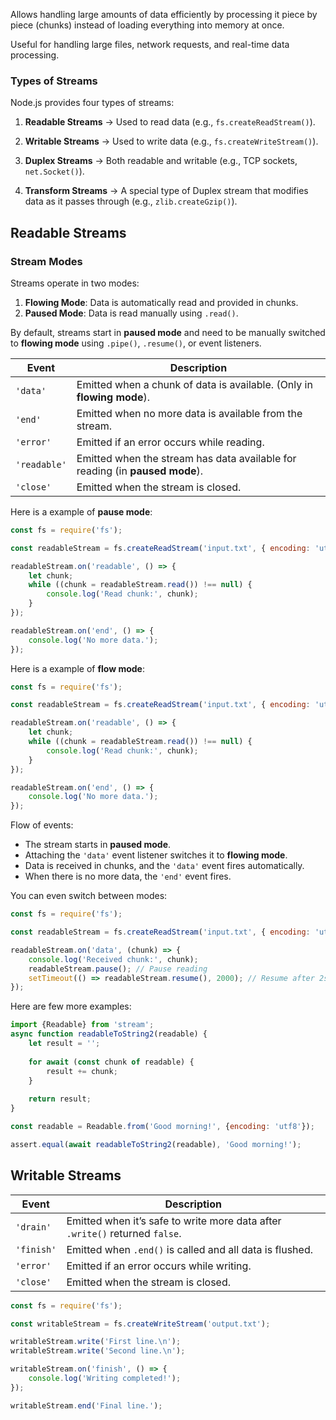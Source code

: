 Allows handling large amounts of data efficiently by processing it piece by piece (chunks) instead of loading everything into memory at once. 

Useful for handling large files, network requests, and real-time data processing.

### **Types of Streams**

Node.js provides four types of streams:

1. **Readable Streams** → Used to read data (e.g., `fs.createReadStream()`).
    
2. **Writable Streams** → Used to write data (e.g., `fs.createWriteStream()`).
    
3. **Duplex Streams** → Both readable and writable (e.g., TCP sockets, `net.Socket()`).
    
4. **Transform Streams** → A special type of Duplex stream that modifies data as it passes through (e.g., `zlib.createGzip()`).

## Readable Streams
### **Stream Modes**

Streams operate in two modes:
1. **Flowing Mode**: Data is automatically read and provided in chunks.
2. **Paused Mode**: Data is read manually using `.read()`.

By default, streams start in **paused mode** and need to be manually switched to **flowing mode** using `.pipe()`, `.resume()`, or event listeners.

|Event|Description|
|---|---|
|`'data'`|Emitted when a chunk of data is available. (Only in **flowing mode**).|
|`'end'`|Emitted when no more data is available from the stream.|
|`'error'`|Emitted if an error occurs while reading.|
|`'readable'`|Emitted when the stream has data available for reading (in **paused mode**).|
|`'close'`|Emitted when the stream is closed.|

Here is a example of **pause mode**:

```js
const fs = require('fs');

const readableStream = fs.createReadStream('input.txt', { encoding: 'utf8' });

readableStream.on('readable', () => {
    let chunk;
    while ((chunk = readableStream.read()) !== null) {
        console.log('Read chunk:', chunk);
    }
});

readableStream.on('end', () => {
    console.log('No more data.');
});
```

Here is a example of **flow mode**:

```js
const fs = require('fs');

const readableStream = fs.createReadStream('input.txt', { encoding: 'utf8' });

readableStream.on('readable', () => {
    let chunk;
    while ((chunk = readableStream.read()) !== null) {
        console.log('Read chunk:', chunk);
    }
});

readableStream.on('end', () => {
    console.log('No more data.');
});
```

Flow of events:
- The stream starts in **paused mode**.
- Attaching the `'data'` event listener switches it to **flowing mode**.
- Data is received in chunks, and the `'data'` event fires automatically.
- When there is no more data, the `'end'` event fires.

You can even switch between modes:

```js
const fs = require('fs');

const readableStream = fs.createReadStream('input.txt', { encoding: 'utf8' });

readableStream.on('data', (chunk) => {
    console.log('Received chunk:', chunk);
    readableStream.pause(); // Pause reading
    setTimeout(() => readableStream.resume(), 2000); // Resume after 2s
});
```

Here are few more examples:

```js
import {Readable} from 'stream'; 
async function readableToString2(readable) { 
	let result = ''; 
	
	for await (const chunk of readable) { 
		result += chunk; 
	} 
	
	return result; 
} 

const readable = Readable.from('Good morning!', {encoding: 'utf8'}); 

assert.equal(await readableToString2(readable), 'Good morning!');
```


## Writable Streams

| Event      | Description                                                                  |
| ---------- | ---------------------------------------------------------------------------- |
| `'drain'`  | Emitted when it’s safe to write more data after `.write()` returned `false`. |
| `'finish'` | Emitted when `.end()` is called and all data is flushed.                     |
| `'error'`  | Emitted if an error occurs while writing.                                    |
| `'close'`  | Emitted when the stream is closed.                                           |

```js
const fs = require('fs');

const writableStream = fs.createWriteStream('output.txt');

writableStream.write('First line.\n');
writableStream.write('Second line.\n');

writableStream.on('finish', () => {
    console.log('Writing completed!');
});

writableStream.end('Final line.');
```

